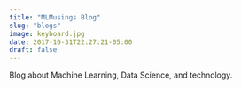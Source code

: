 ```yaml
---
title: "MLMusings Blog"
slug: "blogs"
image: keyboard.jpg
date: 2017-10-31T22:27:21-05:00
draft: false
---
```


Blog about Machine Learning, Data Science, and technology.